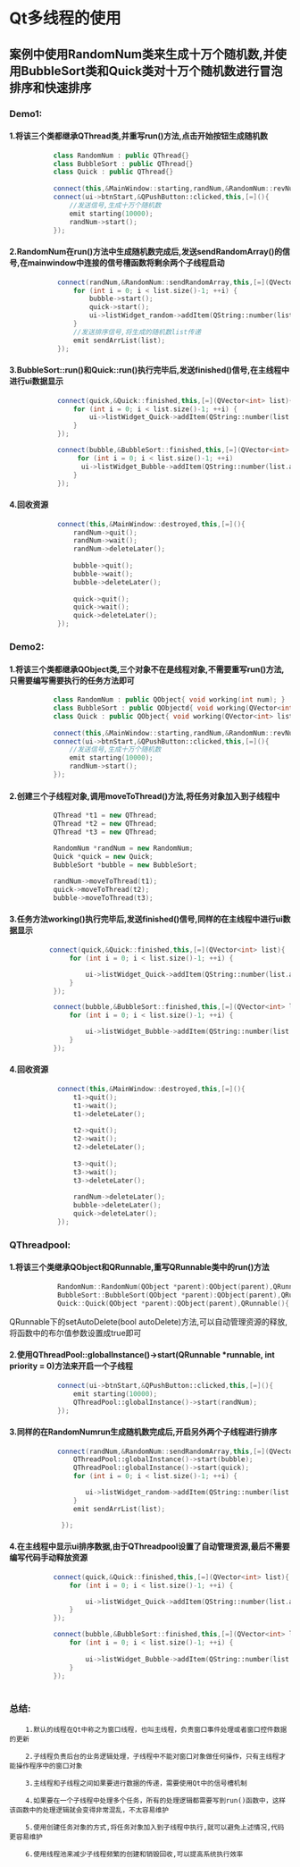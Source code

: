 # Qt多线程的使用   
    
   ## 案例中使用RandomNum类来生成十万个随机数,并使用BubbleSort类和Quick类对十万个随机数进行冒泡排序和快速排序

### Demo1:
  
 #### 1.将该三个类都继承QThread类,并重写run()方法,点击开始按钮生成随机数
 ```c++     
            class RandomNum : public QThread{}
            class BubbleSort : public QThread{}
            class Quick : public QThread{}
             
            connect(this,&MainWindow::starting,randNum,&RandomNum::revNum);
            connect(ui->btnStart,&QPushButton::clicked,this,[=](){
                //发送信号,生成十万个随机数
                emit starting(10000);
                randNum->start();
            });
 ```
            
        
 ####  2.RandomNum在run()方法中生成随机数完成后,发送sendRandomArray()的信号,在mainwindow中连接的信号槽函数将剩余两个子线程启动
```c++      
            connect(randNum,&RandomNum::sendRandomArray,this,[=](QVector<int> list){
                for (int i = 0; i < list.size()-1; ++i) {
                    bubble->start();
                    quick->start();
                    ui->listWidget_random->addItem(QString::number(list.at(i)));
                }
                //发送排序信号,将生成的随机数list传递
                emit sendArrList(list);      
            });
```
#### 3.BubbleSort::run()和Quick::run()执行完毕后,发送finished()信号,在主线程中进行ui数据显示
```c++       
            connect(quick,&Quick::finished,this,[=](QVector<int> list){
                for (int i = 0; i < list.size()-1; ++i) {
                    ui->listWidget_Quick->addItem(QString::number(list.at(i)));
                }
            });

            connect(bubble,&BubbleSort::finished,this,[=](QVector<int> list){
                 for (int i = 0; i < list.size()-1; ++i) 
                  ui->listWidget_Bubble->addItem(QString::number(list.at(i)));
                }
            });
```
#### 4.回收资源
```c++ 
            connect(this,&MainWindow::destroyed,this,[=](){
                randNum->quit();
                randNum->wait();
                randNum->deleteLater();
        
                bubble->quit();
                bubble->wait();
                bubble->deleteLater();
        
                quick->quit();
                quick->wait();
                quick->deleteLater();
            });
```

### Demo2:  

 #### 1.将该三个类都继承QObject类,三个对象不在是线程对象,不需要重写run()方法,只需要编写需要执行的任务方法即可

 ```c++     
            class RandomNum : public QObject{ void working(int num); }
            class BubbleSort : public QObjectd{ void working(QVector<int> list);}
            class Quick : public QObject{ void working(QVector<int> list); }
             
            connect(this,&MainWindow::starting,randNum,&RandomNum::revNum);
            connect(ui->btnStart,&QPushButton::clicked,this,[=](){
                //发送信号,生成十万个随机数
                emit starting(10000);
                randNum->start();
            });
 ```
#### 2.创建三个子线程对象,调用moveToThread()方法,将任务对象加入到子线程中

 ```c++     
            QThread *t1 = new QThread;
            QThread *t2 = new QThread;
            QThread *t3 = new QThread;

            RandomNum *randNum = new RandomNum;
            Quick *quick = new Quick;
            BubbleSort *bubble = new BubbleSort;
    
            randNum->moveToThread(t1);
            quick->moveToThread(t2);
            bubble->moveToThread(t3);
 ```
#### 3.任务方法working()执行完毕后,发送finished()信号,同样的在主线程中进行ui数据显示

 ```c++     
           connect(quick,&Quick::finished,this,[=](QVector<int> list){
                for (int i = 0; i < list.size()-1; ++i) {

                    ui->listWidget_Quick->addItem(QString::number(list.at(i)));
                }
            });

            connect(bubble,&BubbleSort::finished,this,[=](QVector<int> list){
                for (int i = 0; i < list.size()-1; ++i) {

                    ui->listWidget_Bubble->addItem(QString::number(list.at(i)));
                }
            });
 ```

#### 4.回收资源
```c++ 
            connect(this,&MainWindow::destroyed,this,[=](){
                t1->quit();
                t1->wait();
                t1->deleteLater();
        
                t2->quit();
                t2->wait();
                t2->deleteLater();
        
                t3->quit();
                t3->wait();
                t3->deleteLater();
        
                randNum->deleteLater();
                bubble->deleteLater();
                quick->deleteLater();
            });
```

### QThreadpool:

 #### 1.将该三个类继承QObject和QRunnable,重写QRunnable类中的run()方法

```c++ 
            RandomNum::RandomNum(QObject *parent):QObject(parent),QRunnable(){ setAutoDelete(true); }
            BubbleSort::BubbleSort(QObject *parent):QObject(parent),QRunnable(){ setAutoDelete(true); }
            Quick::Quick(QObject *parent):QObject(parent),QRunnable(){ setAutoDelete(true); }
```
QRunnable下的setAutoDelete(bool autoDelete)方法,可以自动管理资源的释放,将函数中的布尔值参数设置成true即可

 #### 2.使用QThreadPool::globalInstance()->start(QRunnable *runnable, int priority = 0)方法来开启一个子线程
```c++ 
            connect(ui->btnStart,&QPushButton::clicked,this,[=](){
                emit starting(10000);
                QThreadPool::globalInstance()->start(randNum);
            });
```
 #### 3.同样的在RandomNumrun生成随机数完成后,开启另外两个子线程进行排序
 ```c++ 
             connect(randNum,&RandomNum::sendRandomArray,this,[=](QVector<int> list){
                 QThreadPool::globalInstance()->start(bubble);
                 QThreadPool::globalInstance()->start(quick);
                 for (int i = 0; i < list.size()-1; ++i) {
 
                    ui->listWidget_random->addItem(QString::number(list.at(i)));
                 }
                 emit sendArrList(list);

              });
```
 #### 4.在主线程中显示ui排序数据,由于QThreadpool设置了自动管理资源,最后不需要编写代码手动释放资源
 ```c++ 
            connect(quick,&Quick::finished,this,[=](QVector<int> list){
                for (int i = 0; i < list.size()-1; ++i) {

                    ui->listWidget_Quick->addItem(QString::number(list.at(i)));
                }
            });

            connect(bubble,&BubbleSort::finished,this,[=](QVector<int> list){
                for (int i = 0; i < list.size()-1; ++i) {
    
                    ui->listWidget_Bubble->addItem(QString::number(list.at(i)));
                }
            });
    
```

### 总结:  
        1.默认的线程在Qt中称之为窗口线程，也叫主线程，负责窗口事件处理或者窗口控件数据的更新
        
        2.子线程负责后台的业务逻辑处理，子线程中不能对窗口对象做任何操作，只有主线程才能操作程序中的窗口对象
        
        3.主线程和子线程之间如果要进行数据的传递，需要使用Qt中的信号槽机制
        
        4.如果要在一个子线程中处理多个任务，所有的处理逻辑都需要写到run()函数中，这样该函数中的处理逻辑就会变得非常混乱，不太容易维护
        
        5.使用创建任务对象的方式,将任务对象加入到子线程中执行,就可以避免上述情况,代码更容易维护
        
        6.使用线程池来减少子线程频繁的创建和销毁回收,可以提高系统执行效率













 
